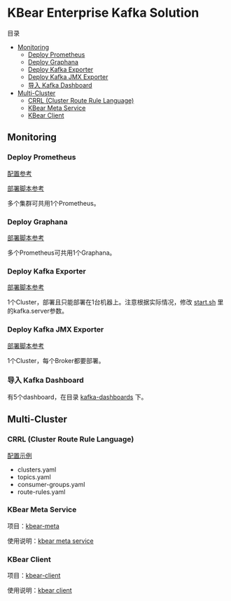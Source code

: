 # KBear Enterprise Kafka Solution

目录

- [Monitoring](#monitoring)
  - [Deploy Prometheus](#deploy-prometheus)
  - [Deploy Graphana](#deploy-graphana)
  - [Deploy Kafka Exporter](#deploy-kafka-exporter)
  - [Deploy Kafka JMX Exporter](#deploy-kafka-jmx-exporter)
  - [导入 Kafka Dashboard](#%E5%AF%BC%E5%85%A5-kafka-dashboard)
- [Multi-Cluster](#multi-cluster)
  - [CRRL (Cluster Route Rule Language)](#crrl-cluster-route-rule-language)
  - [KBear Meta Service](#kbear-meta-service)
  - [KBear Client](#kbear-client)

## Monitoring

### Deploy Prometheus

[配置参考](../tools/kafka/monitoring/prometheus/prometheus.yml)

[部署脚本参考](../tools/kafka/monitoring/prometheus/deploy-prometheus.sh)

多个集群可共用1个Prometheus。

### Deploy Graphana

[部署脚本参考](../tools/kafka/monitoring/grafana/deploy-grafana.sh)

多个Prometheus可共用1个Graphana。

### Deploy Kafka Exporter

[部署脚本参考](../tools/kafka/monitoring/monitoring/kafka-exporter/deploy-kafka-exporter.sh)

1个Cluster，部署且只能部署在1台机器上。注意根据实际情况，修改 [start.sh](../tools/kafka/monitoring/monitoring/kafka-exporter/start.sh) 里的kafka.server参数。

### Deploy Kafka JMX Exporter

[部署脚本参考](../tools/kafka/monitoring/kafka-jmx-exporter/deploy-kafka-jmx-exporter.sh)

1个Cluster，每个Broker都要部署。

### 导入 Kafka Dashboard

有5个dashboard，在目录 [kafka-dashboards](../tools/kafka/monitoring/grafana/kafka-dashboards/1.0) 下。

## Multi-Cluster

### CRRL (Cluster Route Rule Language)

[配置示例](../java/kbear-meta/src/test/resources)

- clusters.yaml
- topics.yaml
- consumer-groups.yaml
- route-rules.yaml

### KBear Meta Service

项目：[kbear-meta](../java/kbear-meta)

使用说明：[kbear meta service](kbear-meta-service.md)

### KBear Client

项目：[kbear-client](../java/kbear-client)

使用说明：[kbear client](kbear-client.md)
